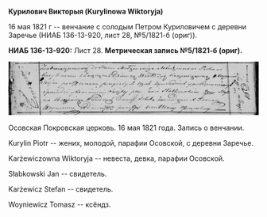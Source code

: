 **Курилович Викторыя (Kurylinowa Wiktoryja)**

16 мая 1821 г -- венчание с солодым Петром Куриловичем с деревни Заречье
(НИАБ 136-13-920, лист 28, №5/1821-б (ориг)).

**НИАБ 136-13-920:** Лист 28. **Метрическая запись №5/1821-б (ориг).**

![](./media/bd485838364b6bcb4167ce55e2aecc54b7d85b88.png)

Осовская Покровская церковь. 16 мая 1821 года. Запись о венчании.

Kurylin Piotr -- жених, молодой, парафии Осовской, с деревни Заречье.

Karżewiczowna Wiktoryja -- невеста, девка, парафии Осовской.

Słabkowski Jan -- свидетель.

Karżewicz Stefan -- свидетель.

Woyniewicz Tomasz -- ксёндз.
